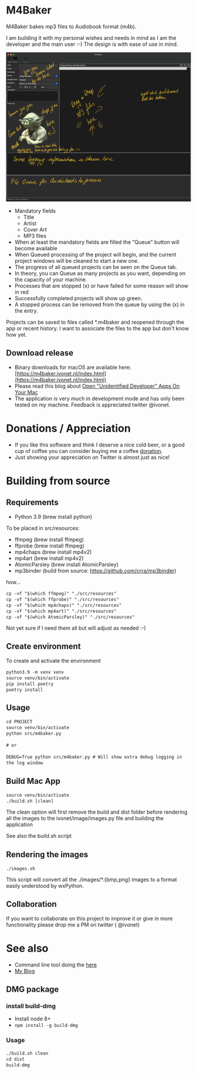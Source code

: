# M4Baker

M4Baker bakes mp3 files to Audiobook format (m4b).

I am building it with my personal wishes and needs in mind as I am the developer and the main user :-)
The design is with ease of use in mind.

![](doc/Screen-main.png)

* Mandatory fields
    * Title
    * Artist
    * Cover Art
    * MP3 files
* When at least the mandatory fields are filled the "Queue" button will become available
* When Queued processing of the project will begin, and the current project windows will be cleaned to start a new one.
* The progress of all queued projects can be seen on the Queue tab.
* In theory, you can Queue as many projects as you want, depending on the capacity of your machine.
* Processes that are stopped (x) or have failed for some reason will show in red
* Successfully completed projects will show up green.
* A stopped process can be removed from the queue by using the (x) in the entry.

Projects can be saved to files called *.m4baker and reopened through the app or recent history. I want to associate the
files to the app but don't know how yet.

## Download release

* Binary downloads for macOS are available
  here: [https://m4baker.ivonet.nl/index.html](https://m4baker.ivonet.nl/index.html)
* Please read this blog about [Open "Unidentified Developer" Apps On Your Mac](http://ivo2u.nl/ZO)
* The application is very much in development mode and has only been tested on my machine. Feedback is appreciated
  twitter @ivonet.

# Donations / Appreciation

* If you like this software and think I deserve a nice cold beer, or a good cup of coffee you can consider buying me a
  coffee [donation](http://ivo2u.nl/ZC).
* Just showing your appreciation on Twitter is almost just as nice!

# Building from source

## Requirements

- Python 3.9 (brew install python)

To be placed in src/resources:

- ffmpeg (brew install ffmpeg)
- ffprobe (brew install ffmpeg)
- mp4chaps (brew install mp4v2)
- mp4art (brew install mp4v2)
- AtomicParsley (brew install AtomicParsley)
- mp3binder (build from source: https://github.com/crra/mp3binder)

how...

```shell
cp -vf "$(which ffmpeg)" "./src/resources"
cp -vf "$(which ffprobe)" "./src/resources"
cp -vf "$(which mp4chaps)" "./src/resources"
cp -vf "$(which mp4art)" "./src/resources"
cp -vf "$(which AtomicParsley)" "./src/resources"
```

Not yet sure if I need them all but will adjust as needed :-)

## Create environment

To create and activate the environment

```shell
python3.9 -m venv venv
source venv/bin/activate
pip install poetry 
poetry install
```

## Usage

```shell
cd PROJECT
source venv/bin/activate
python src/m4baker.py

# or

DEBUG=True python src/m4baker.py # Will show extra debug logging in the log window
```

## Build Mac App

```shell
source venv/bin/activate
./build.sh [clean]
```

The clean option will first remove the build and dist folder before rendering all the images to the
ivonet/image/images.py file and building the application

See also the build.sh script

## Rendering the images

```shell
./images.sh
```

This script will convert all the ./images/*.{bmp,png} images to a format easily understood by wxPython.

## Collaboration

If you want to collaborate on this project to improve it or give in more functionality please drop me a PM on twitter (
@ivonet)

# See also

* Command line tool doing the [here](https://github.com/IvoNet/docker-mediatools/)
* [My Blog](https://www.ivonet.nl)

## DMG package

### install build-dmg

* Install node 8+
* `npm install -g build-dmg`

### Usage

```shell
./build.sh clean
cd dist
build-dmg
```

